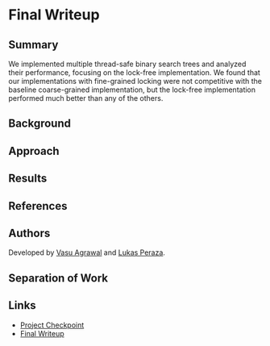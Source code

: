 # Final Writeup

## Summary

We implemented multiple thread-safe binary search trees and analyzed their
performance, focusing on the lock-free implementation. We found that our
implementations with fine-grained locking were not competitive with the baseline
coarse-grained implementation, but the lock-free implementation performed much
better than any of the others.

## Background

## Approach

## Results

<script type="text/javascript" src="https://www.gstatic.com/charts/loader.js"></script>
<script type="text/javascript" src="https://code.jquery.com/jquery-3.2.1.min.js"></script>
<script type="text/javascript" src="makeGraph.js"></script>

<div class="graph" id="coarse_chart" csv="coarse-proc" title="Write-Intensive, Coarse-Grained Locking"></div>
<div class="graph" id="fine_chart" csv="fine-proc" title="Write-Intensive, Fine-Grained Locking"></div>
<div class="graph" id="fine-rw_chart" csv="fine-rw-proc" title="Write-Intensive, Fine-Grained RW Locking"></div>
<div class="graph" id="lockfree_chart" csv="lockfree-proc" title="Write-Intensive, Lock-Free"></div>

<div class="graph" id="coarse-read_chart" csv="coarse-read-proc" title="Read-Only, Coarse-Grained Locking"></div>
<div class="graph" id="fine-read_chart" csv="fine-read-proc" title="Read-Only, Fine-Grained Locking"></div>
<div class="graph" id="fine-rw-read_chart" csv="fine-rw-read-proc" title="Read-Only, Fine-Grained RW Locking"></div>
<div class="graph" id="lockfree-read_chart" csv="lockfree-read-proc" title="Read-Only, Lock-Free"></div>

<div class="graph" id="lockfree-spdup_chart" csv="lockfree-proc-spdup"
     title="Write-Intensive Lock-Free Speedup" y-title="Speedup (vs. 1 thread)"></div>
<div class="graph" id="lockfree-read-spdup_chart" csv="lockfree-read-proc-spdup"
     title="Read-Only Lock-Free Speedup" y-title="Speedup (vs. 1 thread)"></div>

<script type="text/javascript">
google.charts.load('current', {'packages':['corechart']});
google.charts.setOnLoadCallback(function() {

    $('.graph').each(function () {
        var $this = $(this);
        $this.css({
            width : '100%',
            height : '400px'
        });
        var xTitle = $this.attr('x-title');
        xTitle = xTitle ? xTitle : 'Threads';
        var yTitle = $this.attr('y-title');
        yTitle = yTitle ? yTitle : 'Execution time (ms)';
        makeGraph($this.attr('csv'), $this.attr('title'), xTitle, yTitle, this.id);
    });

});
</script>

## References

## Authors

Developed by [Vasu Agrawal](https://github.com/VasuAgrawal) and
[Lukas Peraza](https://github.com/LBPeraza).

## Separation of Work

## Links

- [Project Checkpoint](https://vasuagrawal.github.io/418FinalProject/checkpoint)
- [Final Writeup](https://vasuagrawal.github.io/418FinalProject/final-writeup)
